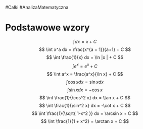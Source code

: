 #Całki #AnalizaMatematyczna
# Podstawowe wzory

$$
\int dx = x + C
$$
$$
\int x^a dx = \frac{x^{a + 1}}{a+1} + C
$$
$$
\int \frac{1}{x} dx = \ln |x | + C
$$
$$
\int e^x = e^x + C
$$
$$
\int a^x = \frac{a^x}{\ln x} + C
$$
$$
\int \cos x dx = \sin x dx
$$
$$
\int \sin x dx = -\cos x
$$
$$
\int \frac{1}{\cos^2 x} dx = \tan x + C
$$
$$
\int \frac{1}{\sin^2 x} dx = -\cot x + C
$$
$$
\int \frac{1}{\sqrt{ 1-x^2 }} dx = \arcsin x + C
$$
$$
\int \frac{1}{1 + x^2} = \arctan x + C
$$

